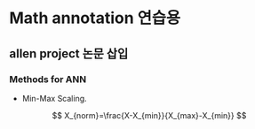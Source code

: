 # Math annotation 연습용

## allen project 논문 삽입

### Methods for ANN

* Min-Max Scaling.

$$ X_{norm}=\frac{X-X_{min}}{X_{max}-X_{min}} $$